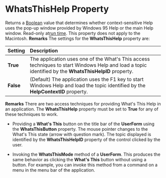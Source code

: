 
# WhatsThisHelp Property



Returns a [Boolean](b8bdf64f-5920-1ae9-16d0-b26d09524a30.md) value that determines whether context-sensitive Help uses the pop-up window provided by Windows 95 Help or the main Help window. Read-only at[run time](b8bdf64f-5920-1ae9-16d0-b26d09524a30.md). This property does not apply to the Macintosh.
 **Remarks**
The settings for the  **WhatsThisHelp** property are:


|**Setting**|**Description**|
|:-----|:-----|
|**True**|The application uses one of the What's This access techniques to start Windows Help and load a topic identified by the  **WhatsThisHelpID** property.|
|**False**|(Default) The application uses the F1 key to start Windows Help and load the topic identified by the  **HelpContextID** property.|
 **Remarks**
There are two access techniques for providing What's This Help in an application. The  **WhatsThisHelp** property must be set to **True** for any of these techniques to work.


- Providing a  **What's This** button on the title bar of the **UserForm** using the **WhatsThisButton** property. The mouse pointer changes to the What's This state (arrow with question mark). The topic displayed is identified by the **WhatsThisHelpID** property of the control clicked by the user.
    
- Invoking the  **WhatsThisMode** method of a **UserForm**. This produces the same behavior as clicking the **What's This** button without using a button. For example, you can invoke this method from a command on a menu in the menu bar of the application.
    

